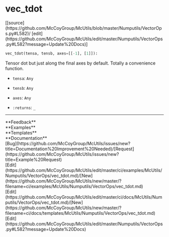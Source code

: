 # <a id="McUtils.Numputils.VectorOps.vec_tdot">vec_tdot</a>
<div class="docs-source-link" markdown="1">
[[source](https://github.com/McCoyGroup/McUtils/blob/master/Numputils/VectorOps.py#L582)/
[edit](https://github.com/McCoyGroup/McUtils/edit/master/Numputils/VectorOps.py#L582?message=Update%20Docs)]
</div>

```python
vec_tdot(tensa, tensb, axes=[[-1], [1]]): 
```
Tensor dot but just along the final axes by default. Totally a convenience function.
  - `tensa`: `Any`
    > 
  - `tensb`: `Any`
    > 
  - `axes`: `Any`
    > 
  - `:returns`: `_`
    > 











---


<div markdown="1" class="text-secondary">
<div class="container">
  <div class="row">
   <div class="col" markdown="1">
**Feedback**   
</div>
   <div class="col" markdown="1">
**Examples**   
</div>
   <div class="col" markdown="1">
**Templates**   
</div>
   <div class="col" markdown="1">
**Documentation**   
</div>
   <div class="col" markdown="1">
   
</div>
   <div class="col" markdown="1">
   
</div>
   <div class="col" markdown="1">
   
</div>
</div>
  <div class="row">
   <div class="col" markdown="1">
[Bug](https://github.com/McCoyGroup/McUtils/issues/new?title=Documentation%20Improvement%20Needed)/[Request](https://github.com/McCoyGroup/McUtils/issues/new?title=Example%20Request)   
</div>
   <div class="col" markdown="1">
[Edit](https://github.com/McCoyGroup/McUtils/edit/master/ci/examples/McUtils/Numputils/VectorOps/vec_tdot.md)/[New](https://github.com/McCoyGroup/McUtils/new/master/?filename=ci/examples/McUtils/Numputils/VectorOps/vec_tdot.md)   
</div>
   <div class="col" markdown="1">
[Edit](https://github.com/McCoyGroup/McUtils/edit/master/ci/docs/McUtils/Numputils/VectorOps/vec_tdot.md)/[New](https://github.com/McCoyGroup/McUtils/new/master/?filename=ci/docs/templates/McUtils/Numputils/VectorOps/vec_tdot.md)   
</div>
   <div class="col" markdown="1">
[Edit](https://github.com/McCoyGroup/McUtils/edit/master/Numputils/VectorOps.py#L582?message=Update%20Docs)   
</div>
   <div class="col" markdown="1">
   
</div>
   <div class="col" markdown="1">
   
</div>
   <div class="col" markdown="1">
   
</div>
</div>
</div>
</div>